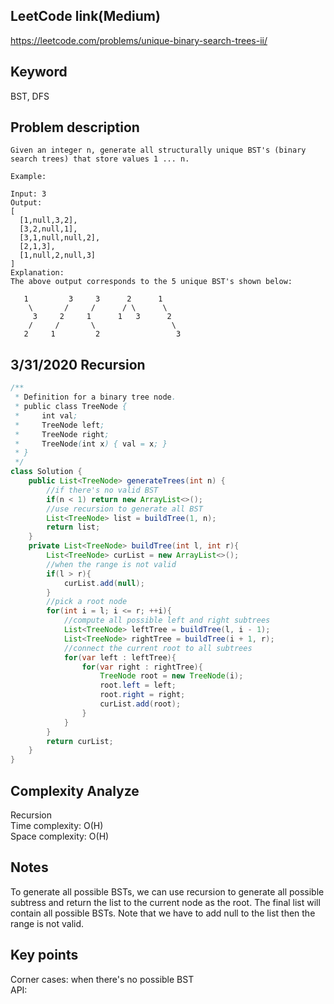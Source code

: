 ## LeetCode link(Medium)
https://leetcode.com/problems/unique-binary-search-trees-ii/

## Keyword
BST, DFS

## Problem description
```
Given an integer n, generate all structurally unique BST's (binary search trees) that store values 1 ... n.

Example:

Input: 3
Output:
[
  [1,null,3,2],
  [3,2,null,1],
  [3,1,null,null,2],
  [2,1,3],
  [1,null,2,null,3]
]
Explanation:
The above output corresponds to the 5 unique BST's shown below:

   1         3     3      2      1
    \       /     /      / \      \
     3     2     1      1   3      2
    /     /       \                 \
   2     1         2                 3
```
## 3/31/2020 Recursion

```java
/**
 * Definition for a binary tree node.
 * public class TreeNode {
 *     int val;
 *     TreeNode left;
 *     TreeNode right;
 *     TreeNode(int x) { val = x; }
 * }
 */
class Solution {
    public List<TreeNode> generateTrees(int n) {
        //if there's no valid BST
        if(n < 1) return new ArrayList<>();
        //use recursion to generate all BST
        List<TreeNode> list = buildTree(1, n);
        return list;
    }
    private List<TreeNode> buildTree(int l, int r){
        List<TreeNode> curList = new ArrayList<>();
        //when the range is not valid
        if(l > r){
            curList.add(null);
        }
        //pick a root node
        for(int i = l; i <= r; ++i){
            //compute all possible left and right subtrees
            List<TreeNode> leftTree = buildTree(l, i - 1);
            List<TreeNode> rightTree = buildTree(i + 1, r);
            //connect the current root to all subtrees
            for(var left : leftTree){
                for(var right : rightTree){
                    TreeNode root = new TreeNode(i);
                    root.left = left;
                    root.right = right;
                    curList.add(root);
                }
            }
        }
        return curList;
    }
}
```

## Complexity Analyze
Recursion\
Time complexity: O(H) \
Space complexity: O(H) 

## Notes
To generate all possible BSTs, we can use recursion to generate all possible subtress and return the list to the current node as the root. The final list will contain all possible BSTs. Note that we have to add null to the list then the range is not valid.

## Key points
Corner cases: when there's no possible BST\
API:
